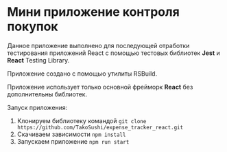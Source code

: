 # Мини приложение контроля покупок

Данное приложение выполнено для последующей отработки тестирования приложений React с помощью тестовых библиотек **Jest** и **React** Testing Library.

Приложение создано с помощью утилиты RSBuild.

Приложение использует только основной фрейморк **React** без дополнительны библиотек.

Запуск приложения:

1. Клонируем библиотеку командой
   `git clone https://github.com/TakoSushi/expense_tracker_react.git`
2. Скачиваем зависимости
   `npm install`
3. Запускаем приложение
   `npm run start`
